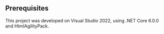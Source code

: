 ## Prerequisites

This project was developed on Visual Studio 2022, using .NET Core 6.0.0 and HtmlAgilityPack.
